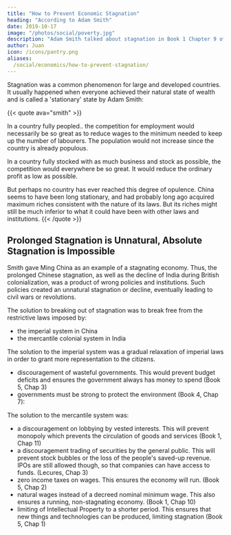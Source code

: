 ```yaml
---
title: "How to Prevent Economic Stagnation"
heading: "According to Adam Smith"
date: 2019-10-17
image: "/photos/social/poverty.jpg"
description: "Adam Smith talked about stagnation in Book 1 Chapter 9 of the Wealth of Nations"
author: Juan
icon: /icons/pantry.png
aliases:
  /social/economics/how-to-prevent-stagnation/
---
```



Stagnation was a common phenomenon for large and developed countries. It usually happened when everyone achieved their natural state of wealth and is called a 'stationary' state by Adam Smith:

{{< quote ava="smith" >}}
<p>In a country fully peopled.. the competition for employment would necessarily be so great as to reduce wages to the minimum needed to keep up the number of labourers. The population would not increase since the country is already populous.</p>

<p>In a country fully stocked with as much business and stock as possible, the competition would everywhere be so great. It would reduce the ordinary profit as low as possible.</p> 

<p>But perhaps no country has ever reached this degree of opulence. China seems to have been long stationary, and had probably long ago acquired maximum riches consistent with the nature of its laws. But its riches might still be much inferior to what it could have been with other laws and institutions.
{{< /quote >}}


## Prolonged Stagnation is Unnatural, Absolute Stagnation is Impossible

Smith gave Ming China as an example of a stagnating economy. Thus, the prolonged Chinese stagnation, as well as the decline of India during British colonialization, was a product of wrong policies and institutions. Such policies created an unnatural stagnation or decline, eventually leading to civil wars or revolutions. 

The solution to breaking out of stagnation was to break free from the restrictive laws imposed by:
- the imperial system in China
- the mercantile colonial system in India 

The solution to the imperial system was a gradual relaxation of imperial laws in order to grant more representation to the citizens. 
- discouragement of wasteful governments. This would prevent budget deficits and ensures the government always has money to spend (Book 5, Chap 3)
- governments must be strong to protect the environment (Book 4, Chap 7):

The solution to the mercantile system was:
- a discouragement on lobbying by vested interests. This will prevent monopoly which prevents the circulation of goods and services (Book 1, Chap 11)
- a discouragement trading of securities by the general public. This will prevent stock bubbles or the loss of the people's saved-up revenue. IPOs are still allowed though, so that companies can have access to funds. (Lecures, Chap 3)
- zero income taxes on wages. This ensures the economy will run. (Book 5, Chap 2)
- natural wages instead of a decreed nominal minimum wage. This also ensures a running, non-stagnating economy. (Book 1, Chap 10)
- limiting of Intellectual Property to a shorter period. This ensures that new things and technologies can be produced, limiting stagnation (Book 5, Chap 1)



<!-- Why stagnations occurs. 

money-only economies naturally stagnate and crash since the mind only knows the current spacetime. 

future spacetime are unknown so spening and investments isn't done or failof their purpose. 

wave flow without being hindered 100% by objects.   -->